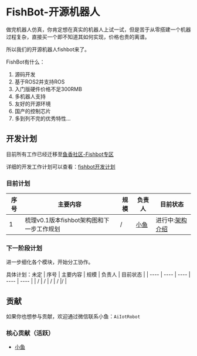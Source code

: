 # FishBot-开源机器人

做完机器人仿真，你肯定想在真实的机器人上试一试，但是苦于从零搭建一个机器过程复杂，直接买一个即不知道其如何实现，价格也贵的离谱。

所以我们的开源机器人fishbot来了。

FishBot有什么：
1. 源码开发
2. 基于ROS2并支持ROS
3. 入门版硬件价格不足300RMB
4. 多机器人支持
5. 友好的开源环境
6. 国产的控制芯片
7. 多到列不完的优秀特性...



## 开发计划

目前所有工作已经迁移至[鱼香社区-Fishbot专区](https://fishros.org.cn/forum/category/16/fishbot%E6%9C%BA%E5%99%A8%E4%BA%BA)

详细的开发工作计划可以查看：[fishbot开发计划](roadmap.md)

### 目前计划

|  序号   | 主要内容 | 规模  | 负责人  | 目前状态|
|  ----  | ----  | ----  | ----  |----  |
| 1  | 梳理v0.1版本fishbot架构图和下一步工作规划 | /  | [小鱼](https://github.com/fishros) | 进行中:[架构介绍](./framework/README.md) |


### 下一阶段计划

进一步细化各个模块，开始分工协作。

具体计划：未定
|  序号   | 主要内容 | 规模  | 负责人  | 目前状态 |
|  ----  | ----  | ----  | ----  | ----  |
| / | / | /  | / |/ |




## 贡献

如果你也想参与贡献，欢迎通过微信联系小鱼：`AiIotRobot`

### 核心贡献（活跃）

- [小鱼](https://github.com/fishros)
